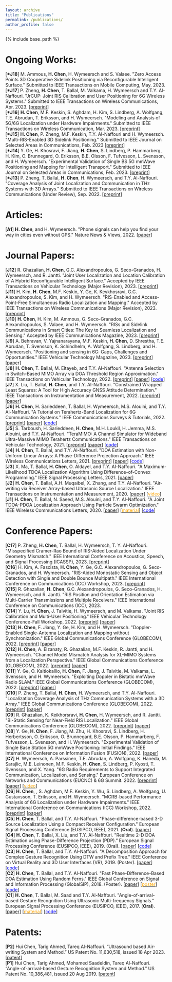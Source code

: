 ```yaml
---
layout: archive
title: "Publications"
permalink: /publications/
author_profile: false
---
```


{% include base_path %}


Ongoing Works:
======
[**\*J18**] M. Ammous, **H. Chen**, H. Wymeersch and S. Valaee. "Zero Access Points 3D Cooperative Sidelink Positioning via Reconfigurable Intelligent Surface." Submitted to IEEE Transactions on Mobile Computing, May. 2023.
\
[**\*J17**] P. Zheng, **H. Chen**, T. Ballal, M. Valkama, H. Wymeersch and T.Y. Al-Naffouri. "JrCUP: Joint RIS Calibration and User Positioning for 6G Wireless Systems." Submitted to IEEE Transactions on Wireless Communications, Apr. 2023.
\[[preprint](https://arxiv.org/pdf/2304.00631.pdf)\]
\
[**\*J16**] **H. Chen**, M.F. Keskin, S. Aghdam, H. Kim, S. Lindberg, A. Wolfgang, T.E. Abrudan, T. Eriksson, and H. Wymeersch. "Modeling and Analysis of 5G/6G Localization under Hardware Impairments." Submitted to IEEE Transactions on Wireless Communication, Mar. 2023.
\[[preprint](https://arxiv.org/pdf/2301.01042.pdf)\]
\
[**\*J15**] **H. Chen**, P. Zheng, M.F. Keskin, T.Y. Al-Naffouri and H. Wymeersch. "Multi-RIS-Enabled 3D Sidelink Positioning." Submitted to IEEE Journal on Selected Areas in Communications, Feb. 2023
\[[preprint](https://arxiv.org/pdf/2302.12459.pdf)\]
\
[**\*J14**] Y. Ge, H. Khosravi, F. Jiang, **H. Chen**, S. Lindberg, P. Hammarberg, H. Kim, O. Brunnegard, O. Eriksson, B.E. Olsson, F. Tufvesson, L. Svensson, and H. Wymeersch. "Experimental Validation of Single BS 5G mmWave Positioning and Mapping for Intelligent Transport." Submitted to IEEE Journal on Selected Areas in Communications, Feb. 2023.
\[[preprint](https://arxiv.org/pdf/2303.11995.pdf)\]
\
[**\*J13**] P. Zheng, T. Ballal, **H. Chen**, H. Wymeersch, and T.Y. Al-Naffouri. "Coverage Analysis of Joint Localization and Communication in THz Systems with 3D Arrays." Submitted to IEEE Transactions on Wireless Communications (Under Review), Sep. 2022.
\[[preprint](https://repository.kaust.edu.sa/handle/10754/685359)\]

Articles:
======
[**A1**] **H. Chen**, and H. Wymeersch. "Phone signals can help you find your way in cities even without GPS." Nature News & Views, 2022.
\[[paper](https://www.nature.com/articles/d41586-022-03696-3)\]


Journal Papers:
======
[**J12**] R. Ghazalian, **H. Chen**, G.C. Alexandropoulos, G. Seco-Granados, H. Wymeersch, and R. Jantti. "Joint User Localization and Location Calibration of A Hybrid Reconfigurable Intelligent Surface." Accepted by IEEE Transactions on Vehicular Technology (Major Revision), 2023.
\[[preprint](https://arxiv.org/pdf/2210.10150.pdf)\]
\
[**J11**] H. Kim, **H. Chen**, M.F. Keskin, Y. Ge, K. Keykhosravi,  G.C. Alexandropoulos, S. Kim, and H. Wymeersch. "RIS-Enabled and Access-Point-Free Simultaneous Radio Localization and Mapping." Accepted by IEEE Transactions on Wireless Communications (Major Revision), 2023.
\[[preprint](https://arxiv.org/pdf/2212.07141.pdf)\]
\
[**J10**] **H. Chen**, H. Kim, M. Ammous, G. Seco-Granados, G.C. Alexandropoulos, S. Valaee, and H. Wymeersch. "RISs and Sidelink Communications in Smart Cities: The Key to Seamless Localization and Sensing." Accepted by IEEE Communications Magazine, 2023.
\[[preprint](https://arxiv.org/pdf/2301.03535.pdf)\]
\
[**J9**] A. Behravan, V. Yajnanarayana, M.F. Keskin, **H. Chen**, D. Shrestha, T.E. Abrudan, T. Svensson, K. Schindhelm, A. Wolfgang, S. Lindberg, and H. Wymeersch. "Positioning and sensing in 6G: Gaps, Challenges and Opportunities." IEEE Vehicular Technology Magazine, 2023.
\[[preprint](https://arxiv.org/abs/2211.01183)\]
\[[paper](https://ieeexplore.ieee.org/stamp/stamp.jsp?tp=&arnumber=9976205)\]
\
[**J8**] **H. Chen**, T. Ballal, M. Eltayeb, and T.Y. Al-Naffouri. "Antenna Selection in Switch-Based MIMO Array via DOA Threshold Region Approximation." IEEE Transactions on Vehicular Technology, 2022.
\[[preprint](https://arxiv.org/abs/2205.10807)]
\[[paper](https://ieeexplore.ieee.org/stamp/stamp.jsp?tp=&arnumber=9833303)\]
\[[<span style="color:blue">code</span>](https://github.com/chenhui07c8/Radio_Localization/tree/main/2-Antenna_Selection_for_Switched_MIMO)\]
\
[**J7**] X. Liu, T. Ballal, **H. Chen**, and T.Y. Al-Naffouri. "Constrained Wrapped Least Squares: A Tool for High Accuracy GNSS Attitude Determination." IEEE Transactions on Instrumentation and Measurement, 2022.
\[[preprint](https://arxiv.org/pdf/2112.14813.pdf)\]
\[[paper](https://ieeexplore.ieee.org/stamp/stamp.jsp?tp=&arnumber=9837939)\]
\
[**J6**] **H. Chen**, H. Sarieddeen, T. Ballal, H. Wymeersch, M.S. Alouini, and T.Y. Al-Naffouri. "A Tutorial on Terahertz-Band Localization for 6G Communication Systems." IEEE Communications Surveys & Tutorials, 2022. 
\[[preprint](https://arxiv.org/pdf/2110.08581.pdf)\]
\[[paper](https://ieeexplore.ieee.org/stamp/stamp.jsp?tp=&arnumber=9782674)\]
\[[<span style="color:blue">code</span>](https://github.com/chenhui07c8/Radio_Localization/tree/main/1-THz_Localization_Tutorial_v1)\]
\
[**J5**] S. Tarboush, H. Sarieddeen, **H. Chen**, M.H. Loukil, H. Jemma, M.S. Alouini, and T.Y. Al-Naffouri. "TeraMIMO: A Channel Simulator for Wideband Ultra-Massive MIMO Terahertz Communications." IEEE Transactions on Vehicular Technology, 2021. 
\[[preprint](https://arxiv.org/abs/2104.11054)\]
\[[paper](https://ieeexplore.ieee.org/stamp/stamp.jsp?arnumber=9591285)\]
\[[<span style="color:blue">code</span>](https://github.com/hasarieddeen/TeraMIMO)\]
\
[**J4**] **H. Chen**, T. Ballal, and T.Y. Al-Naffouri. "DOA Estimation with Non-Uniform Linear Arrays: A Phase-Difference Projection Approach." IEEE Wireless Communications Letters, 2021. 
\[[preprint](https://arxiv.org/abs/2102.03650)\]
\[[paper](https://ieeexplore.ieee.org/document/9506874)\]
\[[<span style="color:blue">code</span>](https://github.com/chenhui07c8/DOA-AOA-algorithms)\]
\
[**J3**] X. Ma, T. Ballal, **H. Chen**, O. Aldayel, and T.Y. Al-Naffouri. "A Maximum-Likelihood TDOA Localization Algorithm Using Difference-of-Convex Programming." IEEE Signal Processing Letters, 2021. 
\[[paper](https://ieeexplore.ieee.org/stamp/stamp.jsp?arnumber=9325001)\]
\
[**J2**] **H. Chen**, T. Ballal, A.H. Muqaibel, X. Zhang, and T.Y. Al-Naffouri. "Air-writing via Receiver Array-based Ultrasonic Source Localization." IEEE Transactions on Instrumentation and Measurement, 2020. 
\[[paper](https://ieeexplore.ieee.org/stamp/stamp.jsp?arnumber=9082625)\]
\[[<span style="color:orange">video</span>](https://www.youtube.com/watch?v=XRi2iezsG4Q)\]
\
[**J1**] **H. Chen**, T. Ballal, N. Saeed, M.S. Alouini, and T.Y. Al-Naffouri. "A Joint TDOA-PDOA Localization Approach Using Particle Swarm Optimization." IEEE Wireless Communications Letters, 2020. 
\[[paper](https://ieeexplore.ieee.org/iel7/5962382/6065724/09062333.pdf)\]
\[[<span style="color:orange">material</span>](https://www.researchgate.net/publication/340460207_A_Lower_Bound_for_Joint_TDOA-PDOA_Localization)\]
\[[<span style="color:blue">code</span>](https://github.com/chenhui07c8/Localization-algorithms/tree/master/TDOA-PDOA%20Localization)\]

Conference Papers:
======
[**C17**] P. Zheng, **H. Chen**, T. Ballal, H. Wymeersch, T. Y. Al-Naffouri. "Misspecified Cramer-Rao Bound of RIS-Aided Localization Under Geometry Mismatch." IEEE International Conference on Acoustics, Speech, and Signal Processing (ICASSP), 2023.
\[[preprint](https://arxiv.org/pdf/2211.06990.pdf)\]
\
[**C16**] H. Kim, A. Fascista, **H. Chen**, Y. Ge, G.C. Alexandropoulos, G. Seco-Granados, and H. Wymeersch. "RIS-Aided Monostatic Sensing and Object Detection with Single and Double Bounce Multipath." IEEE International Conference on Communications (ICC) Workshop, 2023.
\[[preprint](https://arxiv.org/pdf/2212.07142.pdf)\]
\
[**C15**] R. Ghazalian, **H. Chen**, G.C. Alexandropoulos, G. Seco-Granados, H. Wymeersch, and R. Jantti. "RIS Position and Orientation Estimation via Multi-Carrier Transmissions and Multiple Receivers." IEEE International Conference on Communications (ICC), 2023.
\
[**C14**] Y. Lu, **H. Chen**, J. Talvitie, H. Wymeersch, and M. Valkama. "Joint RIS Calibration and Multi-User Positioning." IEEE Vehicular Technology Conference-Fall Workshop, 2022.
\[[preprint](https://arxiv.org/pdf/2212.04258.pdf)\]
\[[paper](https://ieeexplore.ieee.org/stamp/stamp.jsp?arnumber=10012776)\]
\
[**C13**] **H. Chen**, F. Jiang, Y. Ge, H. Kim, and H. Wymeersch. "Doppler-Enabled Single-Antenna Localization and Mapping without Synchronization." IEEE Global Communications Conference (GLOBECOM), 2022.
\[[preprint](https://arxiv.org/abs/2205.15427)\]
\[[paper](https://ieeexplore.ieee.org/stamp/stamp.jsp?tp=&arnumber=10001351)\]
\
[**C12**] **H. Chen**, A. Elzanaty, R. Ghazalian, M.F. Keskin, R. Jantti, and H. Wymeersch. "Channel Model Mismatch Analysis for XL-MIMO Systems from a Localization Perspective." IEEE Global Communications Conference (GLOBECOM), 2022.
\[[preprint](https://arxiv.org/pdf/2205.15417.pdf)\]
\[[paper](https://ieeexplore.ieee.org/stamp/stamp.jsp?tp=&arnumber=10000613)\]
\
[**C11**] Y. Ge, O. Kaltiokallio, **H. Chen**, F. Jiang, J. Talvitie, M. Valkama, L. Svensson, and H. Wymeersch. "Exploiting Doppler in Bistatic mmWave Radio SLAM." IEEE Global Communications Conference (GLOBECOM), 2022.
\[[preprint](arxiv.org/pdf/2208.10204.pdf)\]
\[[paper](https://ieeexplore.ieee.org/stamp/stamp.jsp?tp=&arnumber=10001597)\]
\
[**C10**] P. Zheng, T. Ballal, **H. Chen**, H. Wymeersch, and T.Y. Al-Naffouri. "Localization Coverage Analysis of THz Communication Systems with a 3D Array." IEEE Global Communications Conference (GLOBECOM), 2022.
\[[preprint](https://arxiv.org/pdf/2206.13915.pdf)\]
\[[paper](https://ieeexplore.ieee.org/stamp/stamp.jsp?tp=&arnumber=10000653)\]
\
[**C9**] R. Ghazalian, K. Keikhorsravi, **H. Chen**, H. Wymeersch, and R. Jantti. "Bi-Static Sensing for Near-Field RIS Localization." IEEE Global Communications Conference (GLOBECOM), 2022.
\[[preprint](https://arxiv.org/pdf/2206.13915.pdf)\]
\[[paper](https://ieeexplore.ieee.org/stamp/stamp.jsp?tp=&arnumber=10001209)\]
\
[**C8**] Y. Ge, **H. Chen**, F. Jiang, M. Zhu, H. Khosravi, S. Lindberg, H. Herbertsson, O. Eriksson, O. Brunnegard, B.E. Olsson, P. Hammarberg, F. Tufvesson, L. Svensson, and H. Wymeersch. "Experimental Validation of Single Base Station 5G mmWave Positioning: Initial Findings." IEEE International Conference on Information Fusion (FUSION), 2022.
\[[paper](https://ieeexplore.ieee.org/stamp/stamp.jsp?tp=&arnumber=9841230)\]
\
[**C7**] H. Wymeersch, A. Parssinen, T.E. Abrudan, A. Wolfgang, K. Haneda, M. Sarajlic, M.E. Leinonen, M.F. Keskin, **H. Chen**, S. Lindberg, P. Kyosti, T. Svensson, and X. Yang. "6G Radio Requirements to Support Integrated Communication, Localization, and Sensing." European Conference on Networks and Communications (EUCNC) & 6G Summit. 2022.
\[[preprint](https://arxiv.org/abs/2205.10783)\]
\[[paper](https://ieeexplore.ieee.org/stamp/stamp.jsp?arnumber=9815783)\]
\[[<span style="color:orange">video</span>](https://www.youtube.com/watch?v=sAbK3_7PS2g)\]
\
[**C6**] **H. Chen**, , S. Aghdam, M.F. Keskin, Y. Wu, S. Lindberg, A. Wolfgang, U. Gustavsson, T. Eriksson, and H. Wymeersch. "MCRB-based Performance Analysis of 6G Localization under Hardware Impairments." IEEE International Conference on Communications (ICC) Workshop, 2022.
\[[preprint](https://arxiv.org/abs/2204.12788)\]
\[[paper](https://ieeexplore.ieee.org/stamp/stamp.jsp?arnumber=9814598)\]
\
[**C5**] **H. Chen**, T. Ballal, and T.Y. Al-Naffouri. "Phase-difference-based 3-D Source Localization Using a Compact Receiver Configuration." European Signal Processing Conference (EUSIPCO, IEEE), 2021. (**Oral**). 
\[[paper](https://ieeexplore.ieee.org/stamp/stamp.jsp?arnumber=9287378)\]
\
[**C4**] **H. Chen**, T. Ballal, X. Liu, and T.Y. Al-Naffouri. "Realtime 2-D DOA Estimation using Phase-Difference Projection (PDP).” European Signal Processing Conference (EUSIPCO, IEEE), 2019. (Oral). 
\[[paper](https://ieeexplore.ieee.org/stamp/stamp.jsp?arnumber=8902804&tag=1)\]
\[[<span style="color:blue">code</span>](https://github.com/chenhui07c8/DOA-AOA-algorithms)\]
\
[**C3**] **H. Chen**, T. Ballal, and T.Y. Al-Naffouri. "A Decomposition Approach for Complex Gesture Recognition Using DTW and Prefix Tree." IEEE Conference on Virtual Reality and 3D User Interfaces (VR), 2019. (Poster). 
\[[paper](https://ieeexplore.ieee.org/stamp/stamp.jsp?tp=&arnumber=8797868)\]
\[[<span style="color:blue">code</span>](https://github.com/chenhui07c8/Complex-Gesture-Recognition-using-DTW-and-Prefix-Tree)\]
\
[**C2**] **H. Chen**, T. Ballal, and T.Y. Al-Naffouri. "Fast Phase-Difference-Based DOA Estimation Using Random Ferns." IEEE Global Conference on Signal and Information Processing (GlobalSIP), 2018. (Poster). 
\[[paper](https://ieeexplore.ieee.org/stamp/stamp.jsp?arnumber=8646676)\]
\[[<span style="color:orange">poster</span>](https://github.com/chenhui07c8/Air-writing/blob/master/Related%20Materials/2018%20GlobalSIP%20poster.pdf)\]
\[[<span style="color:blue">code</span>](https://github.com/chenhui07c8/DOA-AOA-algorithms/tree/master/2%20AOA%20Random%20Ferns)\]
\
[**C1**] **H. Chen**, T. Ballal, M. Saad and T.Y. Al-Naffouri. "Angle-of-arrival-based Gesture Recognition Using Ultrasonic Multi-frequency Signals." European Signal Processing Conference (EUSIPCO, IEEE), 2017. (**Oral**). 
\[[paper](https://ieeexplore.ieee.org/stamp/stamp.jsp?arnumber=8081160)\]
\[[<span style="color:orange">material</span>](https://github.com/chenhui07c8/Air-writing/blob/master/Related%20Materials/2017%20Eusipco%20oral%20ppt.pdf)\]
\[[<span style="color:blue">code</span>](https://github.com/chenhui07c8/DOA-AOA-algorithms/tree/master/1%20AOA%20Search)\]


Patents:
======
[**P2**] Hui Chen, Tarig Ahmed, Tareq Al-Naffouri. “Ultrasound based Air-writing System and Method.” US Patent No. 11,630,518, issued 18 Apr 2023. \[[patent](https://patentimages.storage.googleapis.com/0d/a6/3f/b165381a06776e/US11630518.pdf)\]
\
[**P1**] Hui Chen, Tarig Ahmed, Mohamed Saadeldin, Tareq Al-Naffouri. “Angle-of-arrival-based Gesture Recognition System and Method.” US Patent No. 10,386,481, issued 20 Aug 2019. \[[patent](https://patentimages.storage.googleapis.com/29/ed/66/3c72c30f788e26/US10386481.pdf)\]

